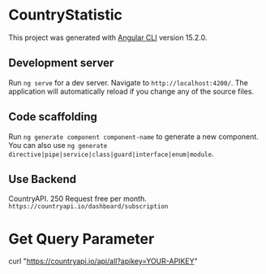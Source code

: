 # CountryStatistic

This project was generated with [Angular CLI](https://github.com/angular/angular-cli) version 15.2.0.

## Development server

Run `ng serve` for a dev server. Navigate to `http://localhost:4200/`. The application will automatically reload if you change any of the source files.

## Code scaffolding

Run `ng generate component component-name` to generate a new component. You can also use `ng generate directive|pipe|service|class|guard|interface|enum|module`.

## Use Backend

CountryAPI. 250 Request free per month.
`https://countryapi.io/dashboard/subscription`

# Get Query Parameter

curl "https://countryapi.io/api/all?apikey=YOUR-APIKEY"
